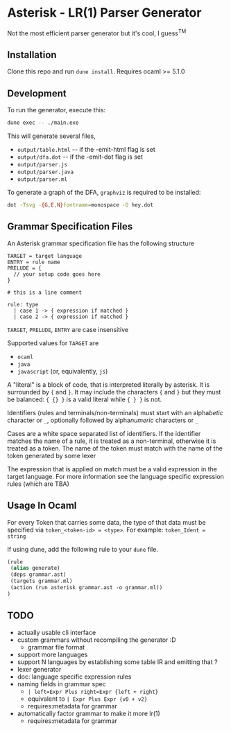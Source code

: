 # Asterisk - LR(1) Parser Generator

Not the most efficient parser generator but it's cool, I guess<sup>TM</sup>

## Installation

Clone this repo and run `dune install`. Requires ocaml >= 5.1.0

## Development

To run the generator, execute this:

```sh
dune exec -- ./main.exe
```

This will generate several files,

- `output/table.html` -- if the -emit-html flag is set
- `output/dfa.dot` -- if the -emit-dot flag is set
- `output/parser.js`
- `output/parser.java`
- `output/parser.ml`

To generate a graph of the DFA, `graphviz` is required to be installed:

```sh
dot -Tsvg -{G,E,N}fontname=monospace -O hey.dot
```

## Grammar Specification Files

An Asterisk grammar specification file has the following structure

```
TARGET = target language
ENTRY = rule name
PRELUDE = {
  // your setup code goes here
}

# this is a line comment

rule: type
  | case 1 -> { expression if matched }
  | case 2 -> { expression if matched }
```

`TARGET`, `PRELUDE`, `ENTRY` are case insensitive

Supported values for `TARGET` are

- `ocaml`
- `java`
- `javascript` (or, equivalently, `js`)

A "literal" is a block of code, that is interpreted literally by asterisk. It is surrounded by `{`
and `}`. It may include the characters `{` and `}` but they must be balanced: `{ {} }` is a valid
literal while `{ } }` is not.

Identifiers (rules and terminals/non-terminals) must start with an alpha*betic* character or `_`,
optionally followed by alpha*numeric* characters or `_`

Cases are a white space separated list of identifiers. If the identifier matches the name of a rule,
it is treated as a non-terminal, otherwise it is treated as a token. The name of the token must
match with the name of the token generated by some lexer

The expression that is applied on match must be a valid expression in the target language. For more
information see the language specific expression rules (which are TBA)

## Usage In Ocaml

For every Token that carries some data, the type of that data must be specified via
`token_<token-id> = <type>`. For example: `token_Ident = string`

If using dune, add the following rule to your `dune` file.

```clojure
(rule
 (alias generate)
 (deps grammar.ast)
 (targets grammar.ml)
 (action (run asterisk grammar.ast -o grammar.ml))
)
```

## TODO

- actually usable cli interface
- custom grammars without recompiling the generator :D
  - grammar file format
- support more languages
- support N languages by establishing some table IR and emitting that ?
- lexer generator
- doc: language specific expression rules
- naming fields in grammar spec
  - `| left=Expr Plus right=Expr {left + right}`
  - equivalent to `| Expr Plus Expr {v0 + v2}`
  - requires:metadata for grammar
- automatically factor grammar to make it more lr(1)
  - requires:metadata for grammar
